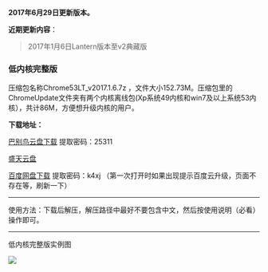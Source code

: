 **2017年6月29日更新版本。**

**近期更新内容**：

> 2017年1月6日Lantern版本至v2典藏版

### 低内核完整版

压缩包名称Chrome53LT_v2017.1.6.7z ，文件大小152.73M。压缩包里的ChromeUpdate文件夹有两个内核离线包(Xp系统49内核和win7及以上系统53内核），共计86M，方便想升级内核的用户。

**下载地址：**

[巴别鸟云盘下载](http://www.babel.cc/share.do?s=184793079629115) 提取密码：25311

[盛天云盘](http://pan.stnts.com/s/dcwi7CC)

[百度网盘下载](http://pan.baidu.com/s/1i4EwAQL) 提取密码：k4xj （第一次打开时如果出现提示百度云升级，页面不存在等，刷新一下）

***


使用方法：下载后解压，解压路径中最好不要包含中文，然后按使用说明（必看）操作即可。


***

低内核完整版实例图

![](https://raw.githubusercontent.com/Alvin9999/pac2/master/lantern使用说明3.png)

